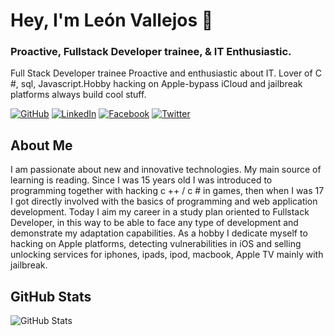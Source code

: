 # Hey, I'm León Vallejos 👋

### Proactive, Fullstack Developer trainee, & IT Enthusiastic.

Full Stack Developer trainee Proactive and enthusiastic about IT.
Lover of C #, sql, Javascript.Hobby hacking on Apple-bypass iCloud and jailbreak platforms always build cool stuff.

[![GitHub](https://img.shields.io/badge/GitHub-leonvallejos-black)](https://github.com/leonvallejos)
[![LinkedIn](https://img.shields.io/badge/LinkedIn-leonvallejos-blue)](https://www.linkedin.com/in/leonvallejos/)
[![Facebook](https://img.shields.io/badge/Facebook-dev.leonvallejos-blue)](https://www.facebook.com/dev.leonvallejos/)
[![Twitter](https://img.shields.io/badge/Twitter-devleonvallejos-blue)](https://twitter.com/devleonvallejos/)

## About Me

I am passionate about new and innovative technologies. My main source of learning is reading. Since I was 15 years old I was introduced to programming together with hacking c ++ / c # in games, then when I was 17 I got directly involved with the basics of programming and web application development. Today I aim my career in a study plan oriented to Fullstack Developer, in this way to be able to face any type of development and demonstrate my adaptation capabilities.
As a hobby I dedicate myself to hacking on Apple platforms, detecting vulnerabilities in iOS and selling unlocking services for iphones, ipads, ipod, macbook, Apple TV mainly with jailbreak.

## GitHub Stats

![GitHub Stats](https://github-readme-stats.vercel.app/api?username=leonvallejos&&show_icons=true)

